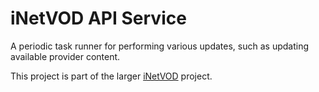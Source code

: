 iNetVOD API Service
===================

A periodic task runner for performing various updates, such as updating available provider content.

This project is part of the larger [iNetVOD](https://github.com/grtvd/inetvod) project.

